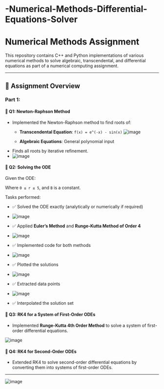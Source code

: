 ﻿# -Numerical-Methods-Differential-Equations-Solver
 # Numerical Methods Assignment

This repository contains C++ and Python implementations of various numerical methods to solve algebraic, transcendental, and differential equations as part of a numerical computing assignment.

---

## 📘 Assignment Overview

### **Part 1:**

#### 🔹 Q1: Newton-Raphson Method
- Implemented the Newton-Raphson method to find roots of:
  - **Transcendental Equation**: `f(x) = e^(-x) - sin(x)`
    ![image](https://github.com/user-attachments/assets/f379e662-e3aa-434f-b1d5-c2204f6ddb35)

  - **Algebraic Equations**: General polynomial input
- Finds all roots by iterative refinement.
- ![image](https://github.com/user-attachments/assets/ed40fe47-0e92-4512-a172-a5169df191ce)


#### 🔹 Q2: Solving the ODE

Given the ODE:


Where `0 ≤ r ≤ 5`, and `B` is a constant.

Tasks performed:
- ✅ Solved the ODE exactly (analytically or numerically if required)
- ![image](https://github.com/user-attachments/assets/d467921e-26bd-4920-87ad-b6fba775a6d6)

- ✅ Applied **Euler’s Method** and **Runge-Kutta Method of Order 4**
- ![image](https://github.com/user-attachments/assets/0eae328e-9899-40fc-a28a-a8ef5f59d432)

- ✅ Implemented code for both methods
- ![image](https://github.com/user-attachments/assets/68415221-7208-4a70-b46a-e7f6474c17a8)

- ✅ Plotted the solutions
- ![image](https://github.com/user-attachments/assets/7258c9fb-5ba9-4fe3-a769-4794cf599a32)

- ✅ Extracted data points
- ![image](https://github.com/user-attachments/assets/d125421f-fbc1-4b9a-89bd-94f9d8e18a2f)

- ✅ Interpolated the solution set

#### 🔹 Q3: RK4 for a System of First-Order ODEs
- Implemented **Runge-Kutta 4th Order Method** to solve a system of first-order differential equations.

![image](https://github.com/user-attachments/assets/6d3b9cf5-11fd-4afe-81c0-1412b78661b7)




#### 🔹 Q4: RK4 for Second-Order ODEs
- Extended RK4 to solve second-order differential equations by converting them into systems of first-order ODEs.

---
![image](https://github.com/user-attachments/assets/fc115ce0-3aa5-45f2-b354-09689786eea8)


